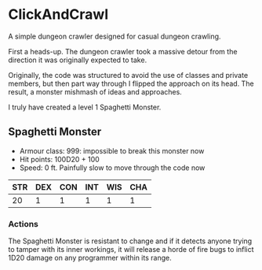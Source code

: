 # ClickAndCrawl

A simple dungeon crawler designed for casual dungeon crawling.

First a heads-up. The dungeon crawler took a massive detour from the direction it was
originally expected to take.

Originally, the code was structured to avoid the use of classes and private members, 
but then part way through I flipped the approach on its head. The result, a monster
mishmash of ideas and approaches. 

I truly have created a level 1 Spaghetti Monster.

## Spaghetti Monster

- Armour class: 999: impossible to break this monster now
- Hit points: 100D20 + 100
- Speed: 0 ft. Painfully slow to move through the code now

| STR | DEX | CON | INT | WIS | CHA |
|-----|-----|-----|-----|-----|-----|
| 20  | 1   | 1   | 1   |  1  |  1  |

### Actions

The Spaghetti Monster is resistant to change and if it detects anyone trying to
tamper with its inner workings, it will release a horde of fire bugs to inflict
1D20 damage on any programmer within its range.

